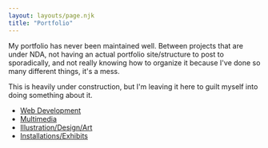 ```yaml
---
layout: layouts/page.njk
title: "Portfolio"
---
```


My portfolio has never been maintained well. Between projects that are under NDA, not having an actual portfolio site/structure to
post to sporadically, and not really knowing how to organize it because I've done so many different things, it's a mess.

This is heavily under construction, but I'm leaving it here to guilt myself into doing something about it.

- [Web Development](/portfolio/webdev/)
- [Multimedia](/portfolio/multimedia/)
- [Illustration/Design/Art](/portfolio/graphicdesign/)
- [Installations/Exhibits](/portfolio/exhibits/)
